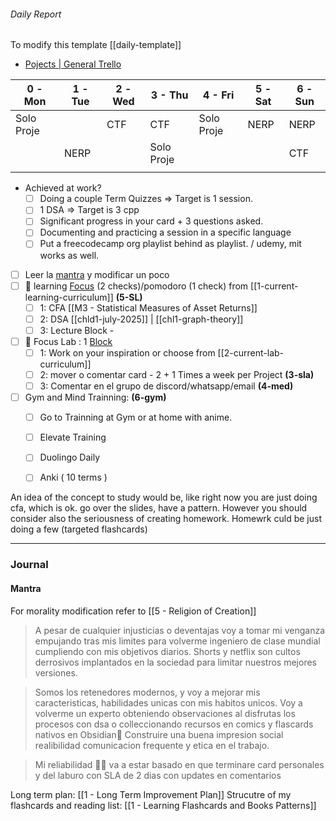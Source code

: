 
###### Daily Report


To modify this template [[daily-template]]

- [Pojects | General Trello](https://trello.com/b/sq5HqYoL/projects-in-general)



| 0 - Mon    | 1 - Tue | 2 - Wed | 3 - Thu    | 4 - Fri    | 5 - Sat | 6 -Sun |
| ---------- | ------- | ------- | ---------- | ---------- | ------- | ------ |
| Solo Proje |         | CTF     | CTF        | Solo Proje | NERP    | NERP   |
|            | NERP    |         | Solo Proje |            |         | CTF    |
|            |         |         |            |            |         |        |


- Achieved at work?
	- [ ] Doing a couple Term Quizzes => Target is 1 session.
	- [ ] 1 DSA => Target is 3 cpp
	- [ ] Significant progress in your card + 3 questions asked.
	- [ ] Documenting and practicing a session in a specific language 
	- [ ] Put a freecodecamp org playlist behind as playlist. / udemy, mit works as well.
- [ ] Leer la [mantra](#Mantra) y modificar un poco
- [ ] 📑 learning [Focus](https://app.focusmate.com/sessions) (2 checks)/pomodoro (1 check) from [[1-current-learning-curriculum]] **(5-SL)**
	- [ ] 1: CFA [[M3 - Statistical Measures of Asset Returns]]
	- [ ] 2: DSA [[chld1-july-2025]] | [[chl1-graph-theory]]
	- [ ] 3: Lecture Block - 
- [ ] 🔬 Focus Lab : 1 [Block](https://app.focusmate.com/dashboard)  
	- [ ] 1: Work on your inspiration or choose from [[2-current-lab-curriculum]]  
	- [ ] 2: mover o comentar card - 2 + 1    Times a week per Project **(3-sla)**
	- [ ] 3: Comentar en el grupo de discord/whatsapp/email **(4-med)**
- [ ] Gym and Mind Trainning:  **(6-gym)**
	- [ ] Go to Trainning at Gym or at home with anime. 
	- [ ] Elevate Training
	- [ ] Duolingo Daily
	- [ ] Anki ( 10 terms )  



An idea of the concept to study would be, like right now you are just doing cfa, which is ok. go over the slides, have a pattern. However you should consider also the seriousness of creating homework. Homewrk culd be just doing a few (targeted flashcards) 




---
### Journal


#### Mantra

For morality modification refer to [[5 - Religion of Creation]]

> A pesar de cualquier injusticias o deventajas voy a tomar mi venganza empujando tras mis limites para volverme ingeniero de clase mundial cumpliendo con mis objetivos diarios. Shorts y netflix son cultos derrosivos implantados en la sociedad para limitar nuestros mejores versiones. 

> Somos los retenedores modernos, y voy a mejorar mis caracteristicas, habilidades unicas con mis habitos unicos. Voy a volverme un experto obteniendo observaciones al disfrutas los procesos con dsa o colleccionando recursos en comics y flascards nativos en Obsidian🔨 Construire una buena impresion social realibilidad comunicacion frequente y etica en el trabajo.

> Mi reliabilidad 🧑‍🔬 va a estar basado en que terminare card personales y del laburo con SLA de 2 dias con updates en comentarios

Long term plan: [[1 - Long Term Improvement Plan]]
Strucutre of my flashcards and reading list: [[1 - Learning Flashcards and Books Patterns]]



